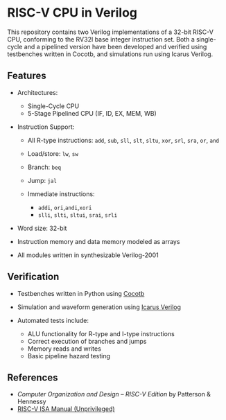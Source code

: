 # RISC-V CPU in Verilog

This repository contains two Verilog implementations of a 32-bit RISC-V CPU, conforming to the RV32I base integer instruction set. Both a single-cycle and a pipelined version have been developed and verified using testbenches written in Cocotb, and simulations run using Icarus Verilog.

## Features

* Architectures:

  * Single-Cycle CPU
  * 5-Stage Pipelined CPU (IF, ID, EX, MEM, WB)

* Instruction Support:

  * All R-type instructions: `add`, `sub`, `sll`, `slt`, `sltu`, `xor`, `srl`, `sra`, `or`, `and`
  * Load/store: `lw`, `sw`
  * Branch: `beq`
  * Jump: `jal`
  * Immediate instructions:

    * `addi`, `ori`,`andi`,`xori`
    * `slli`, `slti`, `sltui`, `srai`, `srli`

* Word size: 32-bit

* Instruction memory and data memory modeled as arrays

* All modules written in synthesizable Verilog-2001

## Verification

* Testbenches written in Python using [Cocotb](https://github.com/cocotb/cocotb)
* Simulation and waveform generation using [Icarus Verilog](http://iverilog.icarus.com/)
* Automated tests include:

  * ALU functionality for R-type and I-type instructions
  * Correct execution of branches and jumps
  * Memory reads and writes
  * Basic pipeline hazard testing

 ## References

- *Computer Organization and Design – RISC-V Edition* by Patterson & Hennessy
- [RISC-V ISA Manual (Unprivileged)](https://riscv.org/technical/specifications/)


